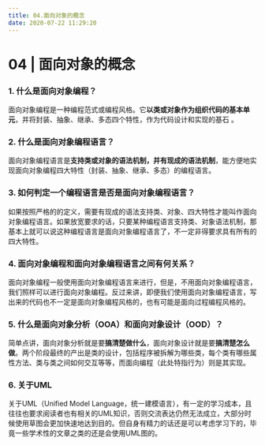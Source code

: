 ```yaml
---
title: 04.面向对象的概念
date: 2020-07-22 11:29:20
---
```

# 04 | 面向对象的概念

### 1. 什么是面向对象编程？

面向对象编程是一种编程范式或编程风格。它**以类或对象作为组织代码的基本单元**，并将封装、抽象、继承、多态四个特性，作为代码设计和实现的基石 。

### 2. 什么是面向对象编程语言？

面向对象编程语言是**支持类或对象的语法机制，并有现成的语法机制**，能方便地实现面向对象编程四大特性（封装、抽象、继承、多态）的编程语言。

### 3. 如何判定一个编程语言是否是面向对象编程语言？

如果按照严格的的定义，需要有现成的语法支持类、对象、四大特性才能叫作面向对象编程语言。如果放宽要求的话，只要某种编程语言支持类、对象语法机制，那基本上就可以说这种编程语言是面向对象编程语言了，不一定非得要求具有所有的四大特性。

### 4. 面向对象编程和面向对象编程语言之间有何关系？

面向对象编程一般使用面向对象编程语言来进行，但是，不用面向对象编程语言，我们照样可以进行面向对象编程。反过来讲，即便我们使用面向对象编程语言，写出来的代码也不一定是面向对象编程风格的，也有可能是面向过程编程风格的。

### 5. 什么是面向对象分析（OOA）和面向对象设计（OOD）？

简单点讲，面向对象分析就是要**搞清楚做什么**，面向对象设计就是要**搞清楚怎么做**。两个阶段最终的产出是类的设计，包括程序被拆解为哪些类，每个类有哪些属性方法、类与类之间如何交互等等，而面向编程（此处特指行为）则是其实现。

### 6. 关于UML

关于UML（Unified Model Language，统一建模语言），有一定的学习成本，且往往也要求阅读者也有相关的UML知识，否则交流表达仍然无法成立，大部分时候使用草图会更加快速地达到目的。但自身有精力的话还是可以考虑学习下的，毕竟一些学术性的文章之类的还是会使用UML图的。

